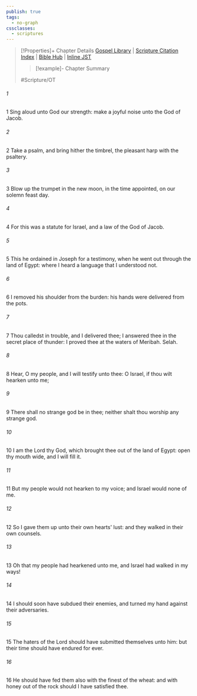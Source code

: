 ```yaml
---
publish: true
tags:
  - no-graph
cssclasses:
  - scriptures
---
```

>[!Properties]+ Chapter Details
>[Gospel Library](https://churchofjesuschrist.org/study/scriptures/ot/ps/81?lang=eng)    |    [Scripture Citation Index](https://scriptures.byu.edu/#07751::c07751)    |    [Bible Hub](https://biblehub.com/psalms/81.htm)    |    [Inline JST](https://scripturetoolbox.com/html/ic/Psalms/81.html)
>>[!example]- Chapter Summary
>> 
> 
>
>#Scripture/OT
###### 1
1 Sing aloud unto God our strength: make a joyful noise unto the God of Jacob.
###### 2
2 Take a psalm, and bring hither the timbrel, the pleasant harp with the psaltery.
###### 3
3 Blow up the trumpet in the new moon, in the time appointed, on our solemn feast day.
###### 4
4 For this was a statute for Israel, and a law of the God of Jacob.
###### 5
5 This he ordained in Joseph for a testimony, when he went out through the land of Egypt: where I heard a language that I understood not.
###### 6
6 I removed his shoulder from the burden: his hands were delivered from the pots.
###### 7
7 Thou calledst in trouble, and I delivered thee; I answered thee in the secret place of thunder: I proved thee at the waters of Meribah. Selah.
###### 8
8 Hear, O my people, and I will testify unto thee: O Israel, if thou wilt hearken unto me;
###### 9
9 There shall no strange god be in thee; neither shalt thou worship any strange god.
###### 10
10 I am the Lord thy God, which brought thee out of the land of Egypt: open thy mouth wide, and I will fill it.
###### 11
11 But my people would not hearken to my voice; and Israel would none of me.
###### 12
12 So I gave them up unto their own hearts' lust: and they walked in their own counsels.
###### 13
13 Oh that my people had hearkened unto me, and Israel had walked in my ways!
###### 14
14 I should soon have subdued their enemies, and turned my hand against their adversaries.
###### 15
15 The haters of the Lord should have submitted themselves unto him: but their time should have endured for ever.
###### 16
16 He should have fed them also with the finest of the wheat: and with honey out of the rock should I have satisfied thee.
